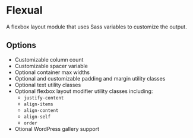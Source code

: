 # Flexual
A flexbox layout module that uses Sass variables to customize the output.

## Options
 - Customizable column count
 - Customizable spacer variable
 - Optional container max widths
 - Optional and customizable padding and margin utility classes
 - Optional text utility classes
 - Optional flexbox layout modifier utility classes including:
   - `justify-content`
   - `align-items`
   - `align-content`
   - `align-self`
   - `order`
 - Otional WordPress gallery support
